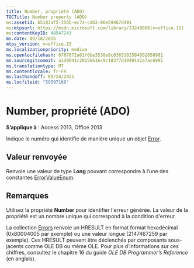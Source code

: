 ```yaml
---
title: Number, propriété (ADO)
TOCTitle: Number property (ADO)
ms:assetid: b5103af5-356b-ec74-cd62-86e59467d491
ms:mtpsurl: https://msdn.microsoft.com/library/JJ249868(v=office.15)
ms:contentKeyID: 48547243
ms.date: 09/18/2015
mtps_version: v=office.15
ms.localizationpriority: medium
ms.openlocfilehash: 6707072a61f6be3538e8c0365383584802858981
ms.sourcegitcommit: a1d9041c20256616c9c183f7d1049142a7ac6991
ms.translationtype: MT
ms.contentlocale: fr-FR
ms.lasthandoff: 09/24/2021
ms.locfileid: "59597169"
---
```

# <a name="number-property-ado"></a>Number, propriété (ADO)


**S’applique à** : Access 2013, Office 2013

Indique le numéro qui identifie de manière unique un objet [Error](error-object-ado.md).

## <a name="return-value"></a>Valeur renvoyée

Renvoie une valeur de type **Long** pouvant correspondre à l’une des constantes [ErrorValueEnum](errorvalueenum.md).

## <a name="remarks"></a>Remarques

Utilisez la propriété **Number** pour identifier l'erreur générée. La valeur de la propriété est un nombre unique qui correspond à la condition d'erreur.

La collection [Errors](errors-collection-ado.md) renvoie un HRESULT en format format hexadécimal (0x80004005 par exemple) ou une valeur longue (2147467259 par exemple). Ces HRESULT peuvent être déclenchés par composants sous-jacents comme OLE DB ou même OLE. Pour plus d’informations sur ces chiffres, consultez le chapitre 16 du guide *OLE DB Programmer’s Reference* (en anglais).

